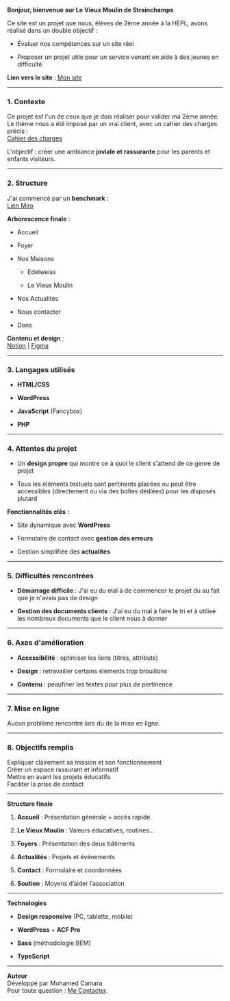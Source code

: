 
**Bonjour, bienvenue sur Le Vieux Moulin de Strainchamps**

Ce site est un projet que nous, élèves de 2ème année à la HEPL, avons réalisé dans un double objectif :

-   Évaluer nos compétences sur un site réel
    
-   Proposer un projet utile pour un service venant en aide à des jeunes en difficulté
    

**Lien vers le site**  : [Mon site](https://le-vieux-moulin.mohamed-camara.com/)

----------

### **1. Contexte**

Ce projet est l'un de ceux que je dois réaliser pour valider ma 2ème année. Le thème nous a été imposé par un vrai client, avec un cahier des charges précis :  
[Cahier des charges](https://www.notion.so/B2-Q2-Cahier-des-charges-Projet-Client-1a50422630d48008b298eaa3ab543ab2?source=copy_link)

L'objectif : créer une ambiance  **joviale et rassurante**  pour les parents et enfants visiteurs.

----------

### **2. Structure**

J'ai commencé par un  **benchmark**  :  
[Lien Miro](https://miro.com/welcomeonboard/alBxU1BaTnJEdEkycE56VXA4UDJlbG84VERLMVg3cWVFTk5xRXlMbDc0eGE1bDBtZ2ZLSXZ5eFBjMTY1K2ZERGFhMmxZMDBMbHlRUTVETG9FcVNFYjNYc285dVZKSW5OMWlsejc3d3AzL0lzcXZFM1BmWW03N3puNWE2N2d5b1NzVXVvMm53MW9OWFg5bkJoVXZxdFhRPT0hdjE=?share_link_id=556845535888)

**Arborescence finale**  :

-   Accueil
    
-   Foyer
    
-   Nos Maisons
    
    -   Edelweiss
        
    -   Le Vieux Moulin
        
-   Nos Actualités
    
-   Nous contacter
    
-   Dons
    

**Contenu et design**  :  
[Notion](https://www.notion.so/Projet-Client-1ca0422630d48083b9e8d76d228b5369?source=copy_link)  |  [Figma](https://www.figma.com/design/raayJMNMbzkh7y1cyeNOy8/Projet-Client?node-id=67-36&t=vF82FwqEvjiAxqfT-1)

----------

### **3. Langages utilisés**

-   **HTML/CSS**
    
-   **WordPress**
    
-   **JavaScript**  (Fancybox)
    
-   **PHP**
    

----------

### **4. Attentes du projet**

-   Un  **design propre**  qui montre ce à quoi le client s'attend de ce genre de projet
    
-   Tous les éléments textuels sont pertinents placées ou peut être accessibles (directement ou via des boîtes dédiées) pour les disposés plutard
    

**Fonctionnalités clés**  :

-   Site dynamique avec  **WordPress**
    
-   Formulaire de contact avec  **gestion des erreurs**
    
-   Gestion simplifiée des  **actualités**
    

----------

### **5. Difficultés rencontrées**

-   **Démarrage difficile**  : J'ai eu du mal à de commencer le projet du au fait que je n'avais pas de design
    
-   **Gestion des documents clients**  : J'ai eu du mal à faire le tri et à utilisé les nombreux documents que le client nous à donner
    

----------

### **6. Axes d'amélioration**

-   **Accessibilité**  : optimiser les liens (titres, attributs)
    
-   **Design**  : retravailler certains éléments trop brouillons
    
-   **Contenu**  : peaufiner les textes pour plus de pertinence
    

----------

### **7. Mise en ligne**

Aucun problème rencontré lors du de la mise en ligne.

----------

### **8. Objectifs remplis**

Expliquer clairement sa mission et son fonctionnement  
Créer un espace rassurant et informatif  
Mettre en avant les projets éducatifs  
Faciliter la prise de contact

----------

**Structure finale**

1.  **Accueil**  : Présentation générale + accès rapide
    
2.  **Le Vieux Moulin**  : Valeurs éducatives, routines...
    
3.  **Foyers**  : Présentation des deux bâtiments
    
4.  **Actualités**  : Projets et événements
    
5.  **Contact**  : Formulaire et coordonnées
    
6.  **Soutien**  : Moyens d’aider l’association
    

----------

**Technologies**

-   **Design responsive**  (PC, tablette, mobile)
    
-   **WordPress**  +  **ACF Pro**
    
-   **Sass**  (méthodologie BEM)
    
-   **TypeScript**
    

----------

**Auteur**  
Développé par Mohamed Camara  
Pour toute question : [Me Contacter](https://mohamed-camara.com/me-contacter/).

